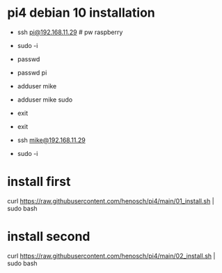 # pi4 debian 10 installation 

+ ssh pi@192.168.11.29 # pw raspberry
+ sudo -i
+ passwd
+ passwd pi

+ adduser mike
+ adduser mike sudo
+ exit
+ exit
+ ssh mike@192.168.11.29
+ sudo -i

# install first 
curl https://raw.githubusercontent.com/henosch/pi4/main/01_install.sh | sudo bash

# install second 
curl https://raw.githubusercontent.com/henosch/pi4/main/02_install.sh | sudo bash
